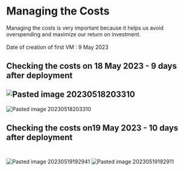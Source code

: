 # Managing the Costs
Managing the costs is very important because it helps us avoid overspending and maximize our return on investment.<br><br>
Date of creation of first VM : 9 May 2023

## Checking the costs on 18 May  2023 - 9 days after deployment<br><br>![Pasted image 20230518203310](https://github.com/salman-cissp/Deploy.WebApp.to.Azure/assets/134168108/32bee36d-a6b5-4c8d-b1c1-be5fdb0fda24)
![Pasted image 20230518203310](https://github.com/salman-cissp/Deploy.WebApp.to.Azure/assets/134168108/7680feed-cad7-4721-a6b0-143c59979a0a)



## Checking the costs on19 May 2023 - 10 days after deployment<br><br>
![Pasted image 20230519192941](https://github.com/salman-cissp/Deploy.WebApp.to.Azure/assets/134168108/2106ec2e-99d2-4b7a-b59a-f0249bf8d571)
![Pasted image 20230519192911](https://github.com/salman-cissp/Deploy.WebApp.to.Azure/assets/134168108/cc72db4a-8ae7-4f8f-993f-09d5a3653a98)



